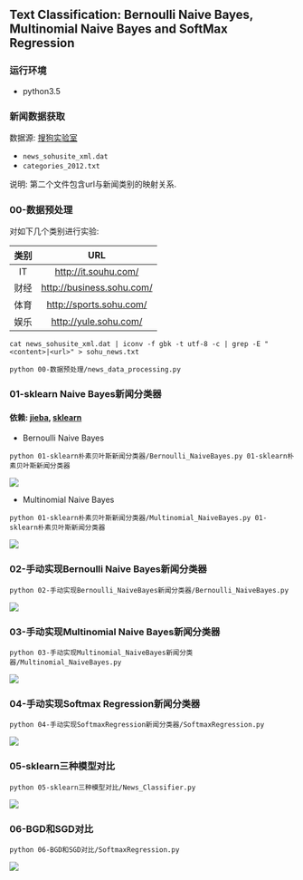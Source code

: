 ## Text Classification: Bernoulli Naive Bayes, Multinomial Naive Bayes and SoftMax Regression
### 运行环境
- python3.5

### 新闻数据获取
数据源: [搜狗实验室](http://www.sogou.com/labs/resource/cs.php)

- `news_sohusite_xml.dat`
- `categories_2012.txt`

说明: 第二个文件包含url与新闻类别的映射关系.  

### 00-数据预处理
对如下几个类别进行实验:

|  类别  |            URL            |
| :--: | :-----------------------: |
|   IT  | http://it.souhu.com/   |
|  财经  | http://business.sohu.com/ |
|  体育  |  http://sports.sohu.com/  |
|  娱乐  |   http://yule.sohu.com/   |


```
cat news_sohusite_xml.dat | iconv -f gbk -t utf-8 -c | grep -E "<content>|<url>" > sohu_news.txt
```    

```
python 00-数据预处理/news_data_processing.py
```
### 01-sklearn Naive Bayes新闻分类器
#### 依赖: [jieba](https://github.com/fxsjy/jieba), [sklearn](http://scikit-learn.org/)

- Bernoulli Naive Bayes
```
python 01-sklearn朴素贝叶斯新闻分类器/Bernoulli_NaiveBayes.py 01-sklearn朴素贝叶斯新闻分类器
```
![](https://github.com/daniellaah/Text-Classifier/blob/master/01-sklearn%E6%9C%B4%E7%B4%A0%E8%B4%9D%E5%8F%B6%E6%96%AF%E6%96%B0%E9%97%BB%E5%88%86%E7%B1%BB%E5%99%A8/screenshot_1138.png)

-  Multinomial Naive Bayes
```
python 01-sklearn朴素贝叶斯新闻分类器/Multinomial_NaiveBayes.py 01-sklearn朴素贝叶斯新闻分类器
```
![](https://github.com/daniellaah/Text-Classifier/blob/master/01-sklearn%E6%9C%B4%E7%B4%A0%E8%B4%9D%E5%8F%B6%E6%96%AF%E6%96%B0%E9%97%BB%E5%88%86%E7%B1%BB%E5%99%A8/screenshot_1139.png)

### 02-手动实现Bernoulli Naive Bayes新闻分类器
```
python 02-手动实现Bernoulli_NaiveBayes新闻分类器/Bernoulli_NaiveBayes.py
```
![](https://github.com/daniellaah/Text-Classifier/blob/master/02-手动实现Bernoulli_NaiveBayes新闻分类器/screenshot_1147.png)

### 03-手动实现Multinomial Naive Bayes新闻分类器
```
python 03-手动实现Multinomial_NaiveBayes新闻分类器/Multinomial_NaiveBayes.py
```
![](https://github.com/daniellaah/Text-Classifier/blob/master/03-手动实现Multinomial_NaiveBayes新闻分类器/screenshot_1148.png)

### 04-手动实现Softmax Regression新闻分类器
```
python 04-手动实现SoftmaxRegression新闻分类器/SoftmaxRegression.py
```
![](https://github.com/daniellaah/Text-Classifier/blob/master/04-手动实现SoftmaxRegression新闻分类器/screenshot_1145.png)

### 05-sklearn三种模型对比
```
python 05-sklearn三种模型对比/News_Classifier.py
```
![](https://github.com/daniellaah/Text-Classifier/blob/master/05-sklearn三种模型对比/screenshot_1146.png)

### 06-BGD和SGD对比
```
python 06-BGD和SGD对比/SoftmaxRegression.py
```
![](https://github.com/daniellaah/Text-Classifier/blob/master/06-BGD和SGD对比/screenshot_1150.png)

